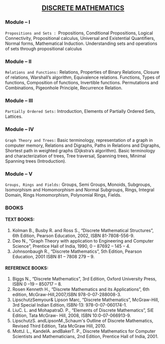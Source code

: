## <center><u>DISCRETE MATHEMATICS</u></center>

### Module – I

`Propositions and Sets : `Propositions, Conditional Propositions, Logical Connectivity,
Propositional calculus, Universal and Existential Quantifiers, Normal forms,
Mathematical Induction. Understanding sets and operations of sets through propositional
calculus

### Module – II

`Relations and Functions:` Relations, Properties of Binary Relations, Closure of
relations, Warshall’s algorithm, Equivalence relations. Functions, Types of functions,
Composition of functions, Invertible functions. Permutations and Combinations,
Pigeonhole Principle, Recurrence Relation.

### Module – III

`Partially Ordered Sets:` Introduction, Elements of Partially Ordered Sets, Lattices.

### Module – IV

`Graph Theory and Trees:` Basic terminology, representation of a graph in computer
memory, Relations and Digraphs, Paths in Relations and Digraphs, Shortest path in
weighted graphs (Dijkstra’s algorithm). Basic terminology and characterization of trees,
Tree traversal, Spanning trees, Minimal Spanning trees (Introduction).

### Module – V

`Groups, Rings and Fields:` Groups, Semi Groups, Monoids, Subgroups, Isomorphism
and Homomorphism and Normal Subgroups, Rings, Integral Domain, Rings
Homomorphism, Polynomial Rings, Fields.


### BOOKS

#### TEXT BOOKS:

1. Kolman B., Busby R. and Ross S., “Discrete Mathematical Structures”, 6th
Edition, Pearson Education, 2002, ISBN 81-7808-556-9.
2. Deo N., “Graph Theory with application to Engineering and Computer Science”, Prentice Hall of
India, 1990, 0 – 87692 – 145 – 4.
3. Johnsonbaugh R., “Discrete Mathematics”, 5th Edition, Pearson Education, 2001 ISBN 81 – 7808 279 – 9.

#### REFERENCE BOOKS:

1. Biggs N., “Discrete Mathematics”, 3rd Edition, Oxford University Press, ISBN 0 –19 – 850717 – 8.
2. Rosen Kenneth H., “Discrete Mathematics and its Applications”, 6th edition, McGraw-Hill,2007,ISBN 978-0-07-288008-3.
3. LipschutzSemyour& Lipson Marc, “Discrete Mathematics”, McGraw-Hill, 3rd Special Indian Edition,
ISBN-13: 978-0-07-060174-1.
4. LiuC. L. and MohapatraD. P., “Elements of Discrete Mathematics”, SiE Edition, Tata McGraw- Hill,
2008, ISBN 10:0-07-066913-9.
5. LipschutzS. andLipsonM.,Schaum's Outline of Discrete Mathematics, Revised Third Edition, Tata
McGraw Hill, 2010.
6. MottJ. L., KandelA. andBakerT. P., Discrete Mathematics for Computer Scientists and
Mathematicians, 2nd Edition, Prentice Hall of India, 2001. 
